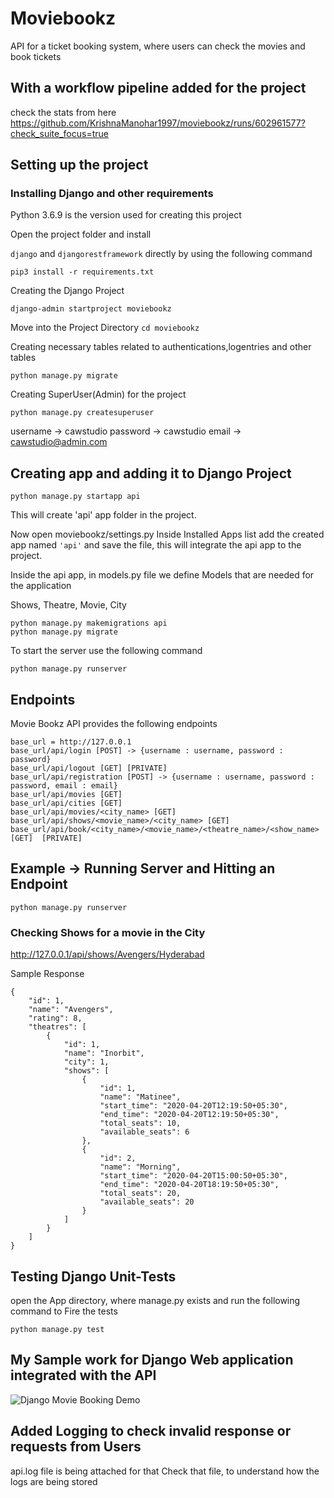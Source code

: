 # Moviebookz
API for a ticket booking system, where users can check the movies and book tickets

## With a **workflow pipeline** added for the project
check the stats from here
https://github.com/KrishnaManohar1997/moviebookz/runs/602961577?check_suite_focus=true

## Setting up the project
### Installing Django and other requirements
Python 3.6.9 is the version used for creating this project

Open the project folder
and install

```django``` and ```djangorestframework```
directly by using the following command

```
pip3 install -r requirements.txt
```

Creating the Django Project

```
django-admin startproject moviebookz
```

Move into the Project Directory
```cd moviebookz```

Creating necessary tables related to authentications,logentries and other tables

````
python manage.py migrate
````
Creating SuperUser(Admin) for the project
```
python manage.py createsuperuser
```

username -> cawstudio
password -> cawstudio
email -> cawstudio@admin.com

## Creating app and adding it to Django Project

```
python manage.py startapp api
```
This will create 'api' app folder in the project.

Now open moviebookz/settings.py
	Inside Installed Apps list add the created app named ```'api'``` and save the file, this will integrate the api app to the project.

Inside the api app, in models.py file we define Models that are needed for the application

Shows, Theatre, Movie, City

```
python manage.py makemigrations api
python manage.py migrate
```

To start the server use the following command

```
python manage.py runserver
```

## Endpoints

Movie Bookz API provides the following endpoints
```
base_url = http://127.0.0.1
base_url/api/login [POST] -> {username : username, password : password}
base_url/api/logout [GET] [PRIVATE]
base_url/api/registration [POST] -> {username : username, password : password, email : email}
base_url/api/movies [GET]
base_url/api/cities [GET]
base_url/api/movies/<city_name> [GET]
base_url/api/shows/<movie_name>/<city_name> [GET]
base_url/api/book/<city_name>/<movie_name>/<theatre_name>/<show_name> [GET]  [PRIVATE]
```
## Example -> Running Server and Hitting an Endpoint

```
python manage.py runserver
```

### Checking Shows for a movie in the City

http://127.0.0.1/api/shows/Avengers/Hyderabad

Sample Response
```
{
    "id": 1,
    "name": "Avengers",
    "rating": 8,
    "theatres": [
        {
            "id": 1,
            "name": "Inorbit",
            "city": 1,
            "shows": [
                {
                    "id": 1,
                    "name": "Matinee",
                    "start_time": "2020-04-20T12:19:50+05:30",
                    "end_time": "2020-04-20T12:19:50+05:30",
                    "total_seats": 10,
                    "available_seats": 6
                },
                {
                    "id": 2,
                    "name": "Morning",
                    "start_time": "2020-04-20T15:00:50+05:30",
                    "end_time": "2020-04-20T18:19:50+05:30",
                    "total_seats": 20,
                    "available_seats": 20
                }
            ]
        }
    ]
}
```

## Testing Django Unit-Tests
open the App directory, where manage.py exists and run the following command
to Fire the tests

```
python manage.py test
```

## My Sample work for Django Web application integrated with the API
![Django Movie Booking Demo](MovieBookz.gif)

## Added Logging to check invalid response or requests from Users
api.log file is being attached for that
Check that file, to understand how the logs are being stored
